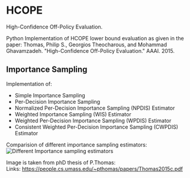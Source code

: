 # HCOPE
High-Confidence Off-Policy Evaluation.
   

Python Implementation of HCOPE lower bound evaluation as given in the paper:
Thomas, Philip S., Georgios Theocharous, and Mohammad Ghavamzadeh. "High-Confidence Off-Policy Evaluation." AAAI. 2015.


## Importance Sampling

Implementation of:    
* Simple Importance Sampling   
* Per-Decision Importance Sampling    
* Normalized Per-Decision Importance Sampling (NPDIS) Estimator    
* Weighted Importance Sampling (WIS) Estimator   
* Weighted Per-Decision Importance Sampling (WPDIS) Estimator    
* Consistent Weighted Per-Decision Importance Sampling (CWPDIS) Estimator   
    
Comparision of different importance sampling estimators:   
![Different Importance sampling estimators](https://github.com/hari-sikchi/HCOPE/blob/master/importance_sampling/importance_sampling.png)   

 Image is taken from phD thesis of P.Thomas:    
 Links: https://people.cs.umass.edu/~pthomas/papers/Thomas2015c.pdf   

